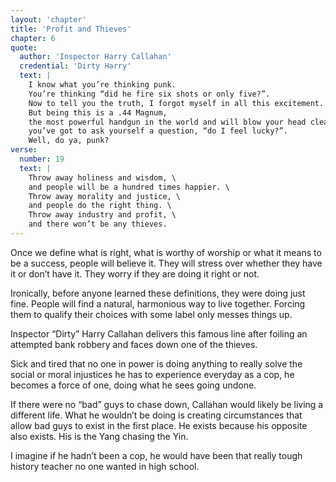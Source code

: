 ```yaml
---
layout: 'chapter'
title: 'Profit and Thieves'
chapter: 6
quote:
  author: 'Inspector Harry Callahan'
  credential: 'Dirty Harry'
  text: |
    I know what you’re thinking punk.
    You’re thinking “did he fire six shots or only five?”.
    Now to tell you the truth, I forgot myself in all this excitement.
    But being this is a .44 Magnum,
    the most powerful handgun in the world and will blow your head clean off,
    you’ve got to ask yourself a question, “do I feel lucky?”.
    Well, do ya, punk?
verse:
  number: 19
  text: |
    Throw away holiness and wisdom, \
    and people will be a hundred times happier. \
    Throw away morality and justice, \
    and people do the right thing. \
    Throw away industry and profit, \
    and there won’t be any thieves.
---
```


Once we define what is right, what is worthy of worship or what
it means to be a success, people will believe it.
They will stress over whether they have it or don’t have it.
They worry if they are doing it right or not.

Ironically, before anyone learned these definitions,
they were doing just fine.
People will find a natural, harmonious way to live together.
Forcing them to qualify their choices with some label only messes things up.

Inspector “Dirty” Harry Callahan delivers this famous line after foiling an
attempted bank robbery and faces down one of the thieves.

Sick and tired that no one in power is doing anything to really solve the
social or moral injustices he has to experience everyday as a cop, he becomes
a force of one, doing what he sees going undone.

If there were no “bad” guys to chase down,
Callahan would likely be living a different life.
What he wouldn’t be doing is creating circumstances that allow bad guys to
exist in the first place.
He exists because his opposite also exists.
His is the Yang chasing the Yin.

I imagine if he hadn’t been a cop, he would have been that really tough
history teacher no one wanted in high school.
